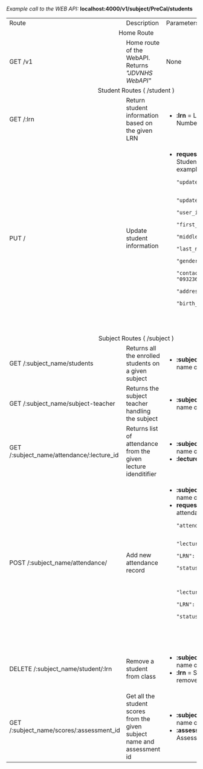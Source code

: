 *Example call to the WEB API:* **localhost:4000/v1/subject/PreCal/students**

<table>
    <tr>
        <td>Route</td>
        <td>Description</td>
        <td>Parameters</td>
    </tr>
    <tr>
        <td colspan="3"  align='center'>Home Route</td>
    </tr>
    <tr>
        <td>GET /v1</td>
        <td>Home route of the WebAPI. Returns <em property='italic'>"JDVNHS WebAPI"</em></td>
        <td>None</td>
    </tr>
     <tr>
        <td colspan="3"  align='center'>Student Routes ( /student ) </td>
    </tr>
     <tr>
        <td>GET /:lrn </td>
        <td> Return student information based on the given LRN </td>
        <td>
            <ul>
                <li><strong>:lrn </strong> = Learner Reference Number </li>
            </ul> 
        </td>
    </tr>
     <tr>
        <td>PUT /</td>
        <td> Update student information </td>
        <td>
            <ul>
                <li><strong>request body </strong> = Updated Student information ( example: <code>{
                      "updatedStudentInformation":
                        {
                          "updatedStudent": {
                            "user_id": "123456789120",
                            "first_name": "Mario",
                            "middle_name": "Super",
                            "last_name": "SuperSuper",
                            "gender": "male",
                            "contact_number": "09323658741",
                            "address": "Naga City",
                            "birth_date": "2021-12-05"
                          }
                        }
                    } </code> )
                </li>
            </ul> 
        </td>
    </tr>
    <tr>
        <td colspan="3"  align='center'>Subject Routes ( /subject ) </td>
    </tr>
    <tr>
        <td>GET /:subject_name/students</td>
        <td>Returns all the enrolled students on a given subject</td>
       <td>
            <ul>
                <li><strong>:subject_name </strong> = Shorthand name of the subject</li>
            </ul>
        </td>
    </tr> 
    <tr>
        <td>GET /:subject_name/subject-teacher</td>
        <td>Returns the subject teacher handling the subject </td>
        <td>
            <ul>
                <li><strong>:subject_name </strong> = Shorthand name of the subject</li>
            </ul>
        </td>
    </tr>   
    <tr>
        <td>GET /:subject_name/attendance/:lecture_id </td>
        <td>Returns list of attendance from the given lecture idenditifier  </td>
        <td>
            <ul>
                <li><strong>:subject_name </strong> = Shorthand name of the subject</li>
                <li><strong>:lecture_id </strong> = Lecture id</li>
            </ul>
        </td>
    </tr>
     <tr>
        <td>POST /:subject_name/attendance/ </td>
        <td> Add new attendance record </td>
        <td>
            <ul>
                <li><strong>:subject_name </strong> = Shorthand name of the subject</li> 
                <li><strong>request body </strong> = List of attendance ( example: <code>{
                      "attendance": [
                        {
                          "lecture_id": 1,
                          "LRN": "123456789120",
                          "status": "present"
                        },
                        {
                          "lecture_id": 1,
                          "LRN": "123456789119",
                          "status": "absent"
                        }
                      ]
                    } </code> )
                </li>
            </ul>
        </td>
    </tr>
     <tr>
        <td>DELETE /:subject_name/student/:lrn </td>
        <td> Remove a student from class </td>
        <td>
            <ul>
               <li><strong>:subject_name </strong> = Shorthand name of the subject</li>
                <li><strong>:lrn </strong> = Student's LRN to be removed from the class </li>
            </ul>
        </td>
    </tr>
     <tr>
        <td>GET /:subject_name/scores/:assessment_id </td>
        <td> Get all the student scores from the given subject name and assessment id </td>
        <td>
            <ul>
               <li><strong>:subject_name </strong> = Shorthand name of the subject</li>
                <li><strong>:assessment_id </strong> = Assessment id </li>
            </ul>
        </td>
    </tr>
</table>
